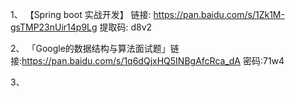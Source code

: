 
1、
【Spring boot 实战开发】
链接: https://pan.baidu.com/s/1Zk1M-gsTMP23nUir14p9Lg 提取码: d8v2


2、
「Google的数据结构与算法面试题」链接:https://pan.baidu.com/s/1q6dQjxHQ5INBgAfcRca_dA  密码:71w4

3、






